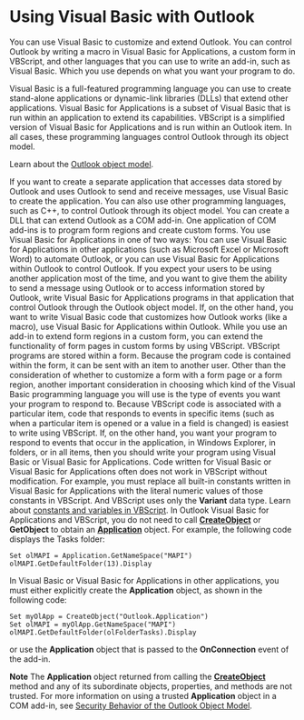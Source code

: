 
# Using Visual Basic with Outlook

You can use Visual Basic to customize and extend Outlook. You can control Outlook by writing a macro in Visual Basic for Applications, a custom form in VBScript, and other languages that you can use to write an add-in, such as Visual Basic. Which you use depends on what you want your program to do.

Visual Basic is a full-featured programming language you can use to create stand-alone applications or dynamic-link libraries (DLLs) that extend other applications. Visual Basic for Applications is a subset of Visual Basic that is run within an application to extend its capabilities. VBScript is a simplified version of Visual Basic for Applications and is run within an Outlook item. In all cases, these programming languages control Outlook through its object model.

Learn about the  [Outlook object model](03aa62d6-23be-8a2e-73e2-b1ff6307545d.md).

If you want to create a separate application that accesses data stored by Outlook and uses Outlook to send and receive messages, use Visual Basic to create the application. You can also use other programming languages, such as C++, to control Outlook through its object model. You can create a DLL that can extend Outlook as a COM add-in. One application of COM add-ins is to program form regions and create custom forms. 
You use Visual Basic for Applications in one of two ways: You can use Visual Basic for Applications in other applications (such as Microsoft Excel or Microsoft Word) to automate Outlook, or you can use Visual Basic for Applications within Outlook to control Outlook. If you expect your users to be using another application most of the time, and you want to give them the ability to send a message using Outlook or to access information stored by Outlook, write Visual Basic for Applications programs in that application that control Outlook through the Outlook object model. If, on the other hand, you want to write Visual Basic code that customizes how Outlook works (like a macro), use Visual Basic for Applications within Outlook.
While you use an add-in to extend form regions in a custom form, you can extend the functionality of form pages in custom forms by using VBScript. VBScript programs are stored within a form. Because the program code is contained within the form, it can be sent with an item to another user. Other than the consideration of whether to customize a form with a form page or a form region, another important consideration in choosing which kind of the Visual Basic programming language you will use is the type of events you want your program to respond to. Because VBScript code is associated with a particular item, code that responds to events in specific items (such as when a particular item is opened or a value in a field is changed) is easiest to write using VBScript. If, on the other hand, you want your program to respond to events that occur in the application, in Windows Explorer, in folders, or in all items, then you should write your program using Visual Basic or Visual Basic for Applications.
Code written for Visual Basic or Visual Basic for Applications often does not work in VBScript without modification. For example, you must replace all built-in constants written in Visual Basic for Applications with the literal numeric values of those constants in VBScript. And VBScript uses only the  **Variant** data type.
Learn about  [constants and variables in VBScript](f04a4521-5bb9-39e0-f7e2-a2b74193b827.md).
In Outlook Visual Basic for Applications and VBScript, you do not need to call  **[CreateObject](09b6ff5b-a750-c07d-7499-c1f8a00214fe.md)** or **GetObject** to obtain an **[Application](797003e7-ecd1-eccb-eaaf-32d6ddde8348.md)** object. For example, the following code displays the Tasks folder:



```
Set olMAPI = Application.GetNameSpace("MAPI") 
olMAPI.GetDefaultFolder(13).Display
```

In Visual Basic or Visual Basic for Applications in other applications, you must either explicitly create the  **Application** object, as shown in the following code:



```
Set myOlApp = CreateObject("Outlook.Application") 
Set olMAPI = myOlApp.GetNameSpace("MAPI") 
olMAPI.GetDefaultFolder(olFolderTasks).Display
```

or use the  **Application** object that is passed to the **OnConnection** event of the add-in.

 **Note**  The  **Application** object returned from calling the **[CreateObject](09b6ff5b-a750-c07d-7499-c1f8a00214fe.md)** method and any of its subordinate objects, properties, and methods are not trusted. For more information on using a trusted **Application** object in a COM add-in, see [Security Behavior of the Outlook Object Model](4aa3b7c7-5f3f-41ce-bbf3-75d8ecbd6d4f.md).

